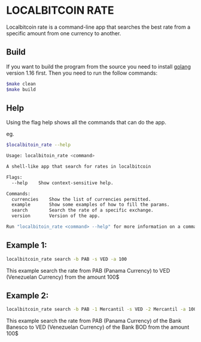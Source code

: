 # LOCALBITCOIN RATE

Localbitcoin rate is a command-line app that searches the best rate from a specific amount from one currency to another.

## Build

If you want to build the program from the source you need to install [golang](https://golang.org/dl/) version 1.16 first. Then you need to run the follow commands:

```bash
$make clean
$make build
```

## Help

Using the flag help shows all the commands that can do the app.

eg.
```bash
$localbitoin_rate --help

Usage: localbitoin_rate <command>

A shell-like app that search for rates in localbitcoin

Flags:
  --help    Show context-sensitive help.

Commands:
  currencies    Show the list of currencies permitted.
  example       Show some examples of how to fill the params.
  search        Search the rate of a specific exchange.
  version       Version of the app.

Run "localbitoin_rate <command> --help" for more information on a command
```

## Example 1:
```bash
localbitcoin_rate search -b PAB -s VED -a 100
```
This example search the rate from PAB (Panama Currency) to VED (Venezuelan Currency) from the amount 100$
## Example 2:
```bash
localbitcoin_rate search -b PAB -1 Mercantil -s VED -2 Mercantil -a 100
```
This example search the rate from PAB (Panama Currency) of the Bank Banesco to VED (Venezuelan Currency) of the Bank BOD from the amount 100$

